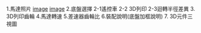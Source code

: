 1.馬達照片
[image](1.移動性管理/n20馬達.jpeg)
[image](1.移動性管理/EV3馬達.jpg)
2.底盤選擇
  2-1遙控車
  2-2 3D列印
  2-3迴轉半徑差異
3. 3D列印齒輪
4.馬達轉速
5.差速器齒輪比
6.裝配說明(底盤加框說明)
7. 3D元件三視圖
